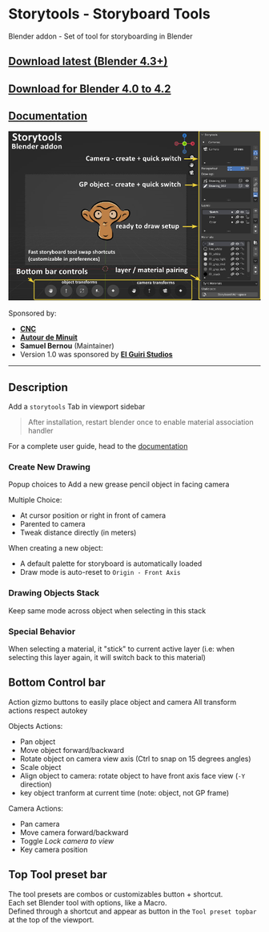 # Storytools - Storyboard Tools

Blender addon - Set of tool for storyboarding in Blender

## [Download latest (Blender 4.3+)](https://github.com/Pullusb/storytools/archive/master.zip)

## [Download for Blender 4.0 to 4.2](https://github.com/Pullusb/storytools/archive/refs/tags/1.19.6.zip)

## [Documentation](https://pullusb.github.io/storytools-docs/)

![Storytools UI](https://github.com/Pullusb/images_repo/blob/master/storytools_ui_demo.jpg)


Sponsored by:
- [**CNC**](https://www.cnc.fr/)
- [**Autour de Minuit**](https://blog.autourdeminuit.com/)
- **Samuel Bernou** (Maintainer)
- Version 1.0 was sponsored by [**El Guiri Studios**](https://www.elguiristudios.com/)

---  

## Description

Add a `storytools` Tab in viewport sidebar

> After installation, restart blender once to enable material association handler


For a complete user guide, head to the [documentation](https://pullusb.github.io/storytools-docs/)

### Create New Drawing

Popup choices to Add a new grease pencil object in facing camera

Multiple Choice:

- At cursor position or right in front of camera
- Parented to camera
- Tweak distance directly (in meters)

When creating a new object:

- A default palette for storyboard is automatically loaded
- Draw mode is auto-reset to `Origin - Front Axis`

### Drawing Objects Stack

Keep same mode across object when selecting in this stack

### Special Behavior

When selecting a material, it "stick" to current active layer
(i.e: when selecting this layer again, it will switch back to this material)


## Bottom Control bar

Action gizmo buttons to easily place object and camera
All transform actions respect autokey

Objects Actions:

- Pan object
- Move object forward/backward
- Rotate object on camera view axis (Ctrl to snap on 15 degrees angles)
- Scale object
- Align object to camera: rotate object to have front axis face view (`-Y` direction)
- key object tranform at current time (note: object, not GP frame)

Camera Actions:

- Pan camera
- Move camera forward/backward
- Toggle _Lock camera to view_
- Key camera position


## Top Tool preset bar

The tool presets are combos or customizables button + shortcut.  
Each set Blender tool with options, like a Macro.  
Defined through a shortcut and appear as button in the `Tool preset topbar` at the top of the viewport.


<!-- ## TODO

-> Add a tool preset "refresh" in addon prefs (if using custom UI, can also refresh on properties update, but might be hazardous)
-> New tool preset button from prefs > tool presets
-> Add UI to better view and customize tools presets (icon selector, pre-entered names for builtin brush category, can use old code from "presets as collection"

-> How or when to fine tune settings of bucket fill (need to add lenght)
-> Probably need another brush with special settings for negative fill (auto-create new brushes)

-> Check if tool presets can handle multiple modes with bypass on main default shortcuts depending on each contexts

-> Create a test storyboard template and check how to load

Modals
- Opt: For all modals, add icon warning if in autokey (same draw func call/stop for all) 

## Ideas
Change Objects canvas colors (very optional)
Set different canvas grid color per object, at generation pick a new color 
Or change it according to depth ? Refreshed when changing object from dedicated UI list

## Map

#### TODO
- [ ] Set 2D openGL draw instead of 3D
- [ ] Hide storytoolbar in map
- [ ] Find a way to enable/disable map mode, should be available in both
- [ ] Create a nav gyzmo for the minimzp
- [ ] opt: Custom Gizmo ? Rotate object (same), rotate/orbit camera (? orbit need point)

## Custom actions: Map Select could be overriden by custom action (while letting most of usual action valid)
pro:
    - allow to swap selection whatever the mode
    - would allow custom action on specific zone. like pointing camera at something.
cons:
    - Break default click action from blender


---

##Gizmo API tests

# prop tester
gz.use_draw_scale = True # already True
for att in ['group',
            'matrix_offset',
            'use_draw_value',
            'use_grab_cursor',
            'use_tooltip',
            'line_width']:
    print(att, getattr(gz, att))

alpha
alpha_highlight
bl_idname
color
color_highlight
group
hide
hide_keymap
hide_select
is_highlight
is_modal
line_width
matrix_basis
matrix_offset
matrix_space
matrix_world
properties
rna_type
scale_basis
select
select_bias
use_draw_hover
use_draw_modal
use_draw_offset_scale
use_draw_scale
use_draw_value
use_event_handle_all
use_grab_cursor
use_operator_tool_properties
use_select_background
use_tooltip



## Note for gizmoGroup

    # matrix_offset seem to affect only backdrop
    ## Note: instead of compose_matrix, use Matrix.LocRotScale(None, None, Vector((2,2,2)))
    # gz.matrix_offset = fn.compose_matrix(Vector((0,0,0)), Matrix().to_quaternion(), Vector((2,2,2)))
    
    # gz.scale_basis = 40 # same as tweaking matrix_basis scale
    
    ## changing matrix size does same thing as gz.scale_basis
    # gz.matrix_basis = fn.compose_matrix(
    #     Vector((left_pos + (i * next_pos), vertical_pos, 0)),
    #     Matrix().to_quaternion(), # Matrix.Rotation(0, 4, 'X'),
    #     Vector((1,1,1))
    # )

    # gz.matrix_basis = Matrix.Scale((1, 1, 1)) # takes at least 2 arguments (1 given)

## ! Not working : self.gz_lock_cam.icon = 'LOCKVIEW_ON' if context.space_data.lock_camera else 'LOCKVIEW_OFF'

-->
